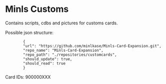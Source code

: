 # Minls Customs


Contains scripts, cdbs and pictures for customs cards.


Possible json structure:


```
		{
		"url": "https://github.com/minlkase/Minls-Card-Expansion.git",
		"repo_name": "Minls-Card-Expansion",
		"repo_path": "./repositories/customcards",
		"should_update": true,
		"should_read": true
		}
```

Card IDs: 900000XXX
